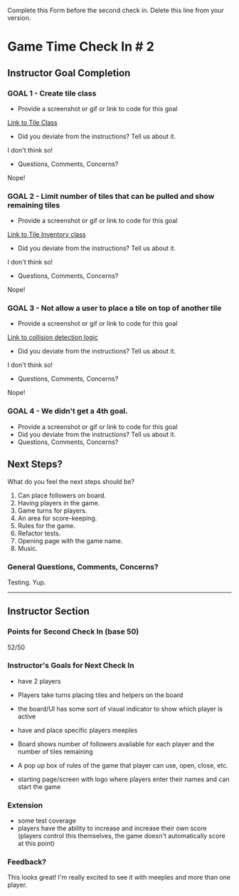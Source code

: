 Complete this Form before the second check in. Delete this line from your version.

# Game Time Check In # 2

## Instructor Goal Completion

### GOAL 1 - Create tile class

  - Provide a screenshot or gif or link to code for this goal
  
  [Link to Tile Class](https://github.com/scottfirestone/carcassonne/blob/master/lib/tile.js)
  - Did you deviate from the instructions? Tell us about it.
  
  I don't think so!
  - Questions, Comments, Concerns?
  
  Nope!

### GOAL 2 - Limit number of tiles that can be pulled and show remaining tiles

  - Provide a screenshot or gif or link to code for this goal
  
  [Link to Tile Inventory class](https://github.com/scottfirestone/carcassonne/blob/master/lib/tileInventory.js)
  - Did you deviate from the instructions? Tell us about it.
  
  I don't think so!
  - Questions, Comments, Concerns?
  
  Nope!

### GOAL 3 - Not allow a user to place a tile on top of another tile

  - Provide a screenshot or gif or link to code for this goal
  
  [Link to collision detection logic](https://github.com/scottfirestone/carcassonne/blob/master/lib/game.js#L41-L52)
  - Did you deviate from the instructions? Tell us about it.
  
  I don't think so!
  - Questions, Comments, Concerns?
  
  Nope!

### GOAL 4 - We didn't get a 4th goal.

- Provide a screenshot or gif or link to code for this goal
- Did you deviate from the instructions? Tell us about it.
- Questions, Comments, Concerns?

## Next Steps?

What do you feel the next steps should be?  
1. Can place followers on board.  
2. Having players in the game.  
3. Game turns for players.  
4. An area for score-keeping.  
5. Rules for the game.  
6. Refactor tests.  
7. Opening page with the game name.  
8. Music.  

### General Questions, Comments, Concerns?

  Testing. Yup.

-----

## Instructor Section

### Points for Second Check In (base 50)
52/50

### Instructor's Goals for Next Check In
- have 2 players
- Players take turns placing tiles and helpers on the board
- the board/UI has some sort of visual indicator to show which player is active

- have and place specific players meeples
- Board shows number of followers available for each player and the number of tiles remaining

- A pop up box of rules of the game that player can use, open, close, etc.
- starting page/screen with logo where players enter their names and can start the game

### Extension
- some test coverage
- players have the ability to increase and increase their own score (players control this themselves, the game doesn't automatically score at this point)

### Feedback?
This looks great! I'm really excited to see it with meeples and more than one player.
